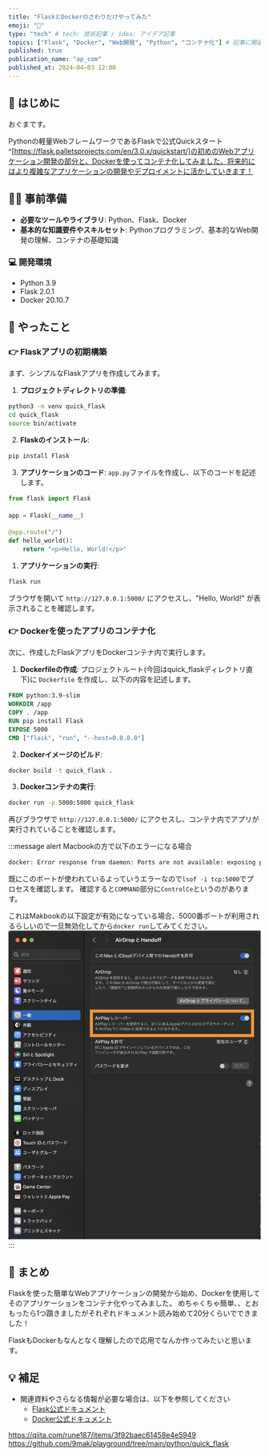 ```yaml
---
title: "FlaskとDockerのさわりだけやってみた"
emoji: "🚀"
type: "tech" # tech: 技術記事 / idea: アイデア記事
topics: ["Flask", "Docker", "Web開発", "Python", "コンテナ化"] # 記事に関連するトピックをここに入力
published: true
publication_name: "ap_com"
published_at: 2024−04−03 12:00
---
```


## 🌟 はじめに

おぐまです。

Pythonの軽量WebフレームワークであるFlaskで公式Quickスタート^[https://flask.palletsprojects.com/en/3.0.x/quickstart/]の初めのWebアプリケーション開発の部分と、Dockerを使ってコンテナ化してみました。将来的にはより複雑なアプリケーションの開発やデプロイメントに活かしていきます！

## 👷‍♂️ 事前準備

- **必要なツールやライブラリ**: Python、Flask、Docker
- **基本的な知識要件やスキルセット**: Pythonプログラミング、基本的なWeb開発の理解、コンテナの基礎知識

### 💻 開発環境

- Python 3.9
- Flask 2.0.1
- Docker 20.10.7

## 📝 やったこと

### 👉 Flaskアプリの初期構築

まず、シンプルなFlaskアプリを作成してみます。

1. **プロジェクトディレクトリの準備**:

  ```sh
  python3 -m venv quick_flask
  cd quick_flask
  source bin/activate
  ```

2. **Flaskのインストール**:

  ```sh
  pip install Flask
  ```

3. **アプリケーションのコード**:
  `app.py`ファイルを作成し、以下のコードを記述します。

  ```python
  from flask import Flask

  app = Flask(__name__)

  @app.route("/")
  def hello_world():
      return "<p>Hello, World!</p>"
  ```

1. **アプリケーションの実行**:

  ```sh
  flask run
  ```

  ブラウザを開いて `http://127.0.0.1:5000/` にアクセスし、"Hello, World!" が表示されることを確認します。

### 👉 Dockerを使ったアプリのコンテナ化

次に、作成したFlaskアプリをDockerコンテナ内で実行します。

1. **Dockerfileの作成**:
  プロジェクトルート(今回はquick_flaskディレクトリ直下)に `Dockerfile` を作成し、以下の内容を記述します。

  ```Dockerfile
  FROM python:3.9-slim
  WORKDIR /app
  COPY . /app
  RUN pip install Flask
  EXPOSE 5000
  CMD ["flask", "run", "--host=0.0.0.0"]
  ```

2. **Dockerイメージのビルド**:

  ```sh
  docker build -t quick_flask .
  ```

3. **Dockerコンテナの実行**:

  ```sh
  docker run -p 5000:5000 quick_flask
  ```

  再びブラウザで `http://127.0.0.1:5000/` にアクセスし、コンテナ内でアプリが実行されていることを確認します。

:::message alert
Macbookの方で以下のエラーになる場合

```sh
docker: Error response from daemon: Ports are not available: exposing port TCP 0.0.0.0:5000 -> 0.0.0.0:0: listen tcp 0.0.0.0:5000: bind: address already in use.
```

既にこのポートが使われているよっていうエラーなので`lsof -i tcp:5000`でプロセスを確認します。
確認すると`COMMAND`部分に`ControlCe`というのがあります。

これはMakbookの以下設定が有効になっている場合、5000番ポートが利用されるらしいので一旦無効化してから`docker run`してみてください。
![port_used](/images/flask-setup-and-docker-guide/port_used.png)
:::

## 🎉 まとめ

Flaskを使った簡単なWebアプリケーションの開発から始め、Dockerを使用してそのアプリケーションをコンテナ化やってみました。
めちゃくちゃ簡単、、とおもったら1つ躓きましたがそれぞれドキュメント読み始めて20分くらいでできました！

FlaskもDockerもなんとなく理解したので応用でなんか作ってみたいと思います。

## 💡 補足

- 関連資料やさらなる情報が必要な場合は、以下を参照してください
  - [Flask公式ドキュメント](https://flask.palletsprojects.com/)
  - [Docker公式ドキュメント](https://docs.docker.com/)

https://qiita.com/rune187/items/3f92baec61458e4e5949
https://github.com/9mak/playground/tree/main/python/quick_flask